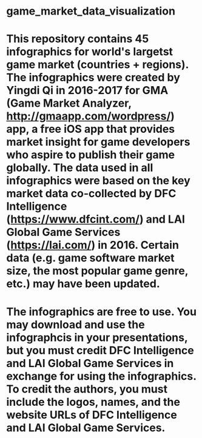 # game_market_data_visualization
# This repository contains 45 infographics for world's largetst game market (countries + regions).  The infographics were created by Yingdi Qi in 2016-2017 for GMA (Game Market Analyzer, http://gmaapp.com/wordpress/) app, a free iOS app that provides market insight for game developers who aspire to publish their game globally.  The data used in all infographics were based on the key market data co-collected by DFC Intelligence (https://www.dfcint.com/) and LAI Global Game Services (https://lai.com/) in 2016.  Certain data (e.g. game software market size, the most popular game genre, etc.) may have been updated. 
# The infographics are free to use.  You may download and use the infographcis in your presentations, but you must credit DFC Intelligence and LAI Global Game Services in exchange for using the infographics. To credit the authors, you must include the logos, names, and the website URLs of DFC Intelligence and LAI Global Game Services. 
